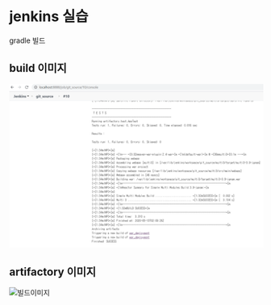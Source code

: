 # jenkins 실습
gradle 빌드

## build 이미지

![빌드이미지](./build.PNG)

## artifactory 이미지

![빌드이미지](./arti.PNG)
